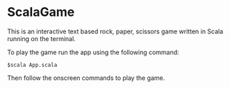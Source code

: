 # ScalaGame
This is an interactive text based rock, paper, scissors game written in Scala running on the terminal.

To play the game run the app using the following command:

```
$scala App.scala
```

Then follow the onscreen commands to play the game.
